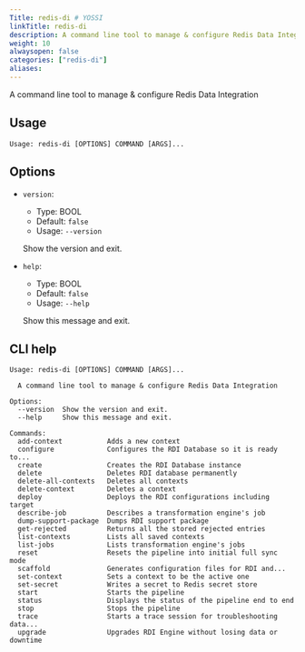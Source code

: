 ```yaml
---
Title: redis-di # YOSSI
linkTitle: redis-di
description: A command line tool to manage & configure Redis Data Integration
weight: 10
alwaysopen: false
categories: ["redis-di"]
aliases:
---
```


A command line tool to manage & configure Redis Data Integration

## Usage

```
Usage: redis-di [OPTIONS] COMMAND [ARGS]...
```

## Options

- `version`:

  - Type: BOOL
  - Default: `false`
  - Usage: `--version`

  Show the version and exit.

- `help`:

  - Type: BOOL
  - Default: `false`
  - Usage: `--help`

  Show this message and exit.

## CLI help

```
Usage: redis-di [OPTIONS] COMMAND [ARGS]...

  A command line tool to manage & configure Redis Data Integration

Options:
  --version  Show the version and exit.
  --help     Show this message and exit.

Commands:
  add-context           Adds a new context
  configure             Configures the RDI Database so it is ready to...
  create                Creates the RDI Database instance
  delete                Deletes RDI database permanently
  delete-all-contexts   Deletes all contexts
  delete-context        Deletes a context
  deploy                Deploys the RDI configurations including target
  describe-job          Describes a transformation engine's job
  dump-support-package  Dumps RDI support package
  get-rejected          Returns all the stored rejected entries
  list-contexts         Lists all saved contexts
  list-jobs             Lists transformation engine's jobs
  reset                 Resets the pipeline into initial full sync mode
  scaffold              Generates configuration files for RDI and...
  set-context           Sets a context to be the active one
  set-secret            Writes a secret to Redis secret store
  start                 Starts the pipeline
  status                Displays the status of the pipeline end to end
  stop                  Stops the pipeline
  trace                 Starts a trace session for troubleshooting data...
  upgrade               Upgrades RDI Engine without losing data or downtime
```
